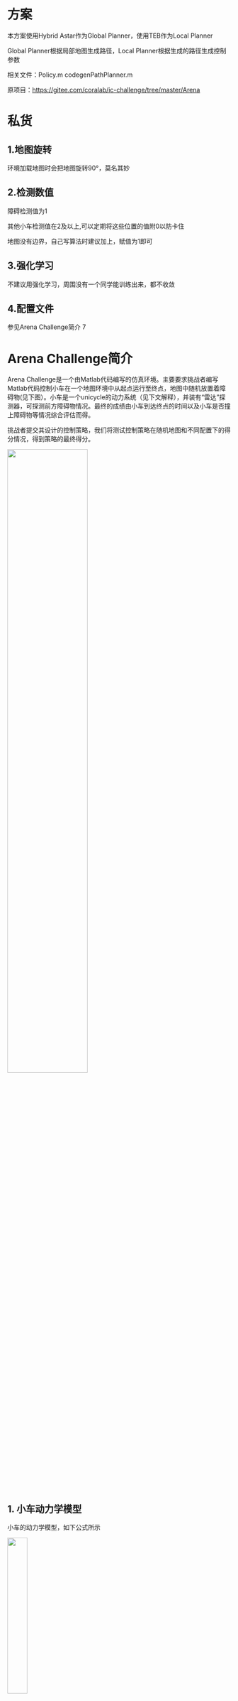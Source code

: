 # 方案
本方案使用Hybrid Astar作为Global Planner，使用TEB作为Local Planner

Global Planner根据局部地图生成路径，Local Planner根据生成的路径生成控制参数

相关文件：Policy.m codegenPathPlanner.m

原项目：https://gitee.com/coralab/ic-challenge/tree/master/Arena

# 私货

## 1.地图旋转
环境加载地图时会把地图旋转90°，莫名其妙

## 2.检测数值
障碍检测值为1

其他小车检测值在2及以上,可以定期将这些位置的值附0以防卡住

地图没有边界，自己写算法时建议加上，赋值为1即可

## 3.强化学习
不建议用强化学习，周围没有一个同学能训练出来，都不收敛

## 4.配置文件
参见Arena Challenge简介 7

# Arena Challenge简介
Arena Challenge是一个由Matlab代码编写的仿真环境。主要要求挑战者编写Matlab代码控制小车在一个地图环境中从起点运行至终点，地图中随机放置着障碍物(见下图）。小车是一个unicycle的动力系统（见下文解释），并装有“雷达”探测器，可探测前方障碍物情况。最终的成绩由小车到达终点的时间以及小车是否撞上障碍物等情况综合评估而得。

挑战者提交其设计的控制策略，我们将测试控制策略在随机地图和不同配置下的得分情况，得到策略的最终得分。

<div align="left">
<img src=https://gitee.com/coralab/ic-challenge/raw/master/Arena/pics/arena_preview.png width=60%/>
</div>


## 1. 小车动力学模型
小车的动力学模型，如下公式所示
<div align="left">
<img src=https://gitee.com/coralab/ic-challenge/raw/master/Arena/pics/unicycle.png width=30%/>
</div>


其中，[x,y,$\theta$]分别是小车当前的空间位置和朝向。[u,v]是小车的控制量，u相当于小车的“油门”踏板，控制小车的前车速度；v是小车的“方向盘”，控制小车的转动速度。这是挑战者在编写代码时，唯一可以控制小车的两个物理量。

另外仿真环境对小车设置了“饱和”机制（如下图所示），即挑战者传递给仿真器的小车两个控制量，将会被限制在一定范围内。

<div align="left">
<img src=https://gitee.com/coralab/ic-challenge/raw/master/Arena/pics/saturation.png width=30%/>
</div>


## 2. 雷达探测器
小车前方有一个前向的雷达传感器，可探测前方是否有障碍物，如有障碍物将，将会把障碍物信息告知挑战者。见图中的小车前方红色三角形所表示的雷达探测范围。

## 3. Observation（当前环境信息）

仿真环境每隔一段时间，将会把仿真环境的信息以Observation类的形式告知挑战者，它的成员变量包含  
```
agent		%当前小车信息  
scanMap	%当前雷达探测器探测到的信息  
t            	%当前所用时间  
collide    	%当前是否发生碰撞  
score      	%当前挑战者的分数  
startPos   	%小车起始位置  
endPos     	%小车目标位置  
map         	%全局地图  
```

## 4. 得分
在挑战开始时，挑战者将有一个基本分数，如挑战者控制小车与障碍物发生碰撞则会相应地扣分，如挑战者控制小车驶离地图范围会相应地扣分（扣分权重很大），如挑战者控制小车未在规定时间内到达终点，则超出时间每秒都会相应地扣分。

## 5. 设计控制策略
挑战者需要设计并提交一个Policy类文件，主要完成action函数。action函数传入参数为observation，传出action。仿真器会在特点的时间间隔调用action，依据挑战者设计的策略得到action，即控制量[u,v]，从而控制小车。
```
classdef Policy < handle
        function action=action(self,observation)
            if observation.collide
                action=[-10,rand(1)-0.5];
            else
                action=[10,rand(1)-0.5];
            end
        end
end
```

## 6. Main函数
以下是Main函数的基本代码，main读取系统配置文件对仿真环境进行配置，之后进入仿真循环。在循环中，仿真器对Arena Challenge进行物理仿真，计算出小车位置和状态，是否发生碰撞等信息。并且每一次都用挑战者设计控制策略，然后把控制策略作用于小车的控制中。
```
env = Env('sys.ini');   %读取系统配置文件
policy=Policy();
if (env.succeed)
    observation = env.reset();
    while 1
        env.render();
        action=policy.action(observation); %调用挑战者的控制策略
        [observation,done,info]=env.step(action); %物理仿真
        disp(info);
        if(done)
            break;
        end
        wait(100);
    end
end
```

## 7. 仿真配置文件sys.ini
为了方便挑战者进行测试，挑战者可以通过仿真配置文件sys.ini，进行相应配置。例如配置小车的起始和终止点，小车控制饱和范围，是否录制游戏运行过程等。具体见该文件。

```

[StartPos]                    % 起点位置与角度
x   =  2  
y   =  3
heading = 0.835

[EndPos]                      % 终点位置
x   = 42                      
y   = 49

[Map]
random=0                      % set if the map is generated randomly
w=50                          % 地图宽度
h=50                          % 地图高度
name='a2map'                  % 地图名称，参考maps文件夹


[RangeFinder]
scanRange=8                   % 扫描距离
scanAngle=0.58                % 扫描角度

[Agent]
usat=1                        % 线速度上下限：[-usat, usat]
vsat=0.5                      % 角速度上下限：[-vsat, vsat]

[System]
tend=150
score=10000
scoreTimes=1.5                % used for calculate rewardTime
collideDeducts=3              % score deduction if collision occurs
collidewithAgentDeducts=10    % score deduction if collision with smartAgents occurs
obDeducts=2                   % score deduction if  agent move outside of screen
timeoutDeducts=2              % score deduction if  current time >rewardTime
st=0.3                        % simulator step 每过st（单位：秒）时间更新一次
showViewer=1                  % set if show the viewer 
render_st=0.3

record=0                      % set if a movie is recorded
recordfile='arena'            % record a movie to the file
frameRate=10                  % movie framerate

globalview=0                  % set if global view is provided

smartAgent=0                  % 其他障碍小车个数

```

## 8. 挑战模式
在sys.ini中，把globalview设置为1，挑战者就可以在开始时从observation中获取全局地图信息；如把globalview设置为0，挑战者就只在每次系统刷新时从observation中获取传感器获得的局部地图信息；

